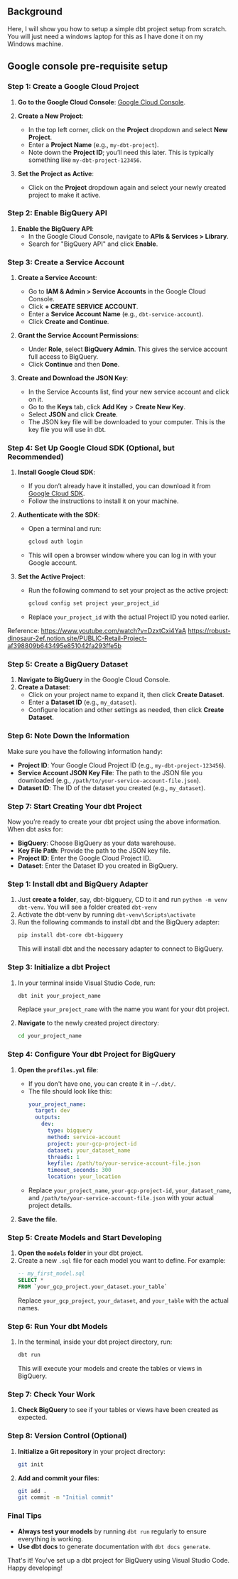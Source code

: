## Background

Here, I will show you how to setup a simple dbt project setup from scratch. You will just need a windows laptop for this as I have done it on my Windows machine.

## Google console pre-requisite setup
### Step 1: Create a Google Cloud Project
1. **Go to the Google Cloud Console**: [Google Cloud Console](https://console.cloud.google.com/).
2. **Create a New Project**:
   - In the top left corner, click on the **Project** dropdown and select **New Project**.
   - Enter a **Project Name** (e.g., `my-dbt-project`).
   - Note down the **Project ID**; you’ll need this later. This is typically something like `my-dbt-project-123456`.

3. **Set the Project as Active**:
   - Click on the **Project** dropdown again and select your newly created project to make it active.

### Step 2: Enable BigQuery API
1. **Enable the BigQuery API**:
   - In the Google Cloud Console, navigate to **APIs & Services > Library**.
   - Search for "BigQuery API" and click **Enable**.

### Step 3: Create a Service Account
1. **Create a Service Account**:
   - Go to **IAM & Admin > Service Accounts** in the Google Cloud Console.
   - Click **+ CREATE SERVICE ACCOUNT**.
   - Enter a **Service Account Name** (e.g., `dbt-service-account`).
   - Click **Create and Continue**.

2. **Grant the Service Account Permissions**:
   - Under **Role**, select **BigQuery Admin**. This gives the service account full access to BigQuery.
   - Click **Continue** and then **Done**.

3. **Create and Download the JSON Key**:
   - In the Service Accounts list, find your new service account and click on it.
   - Go to the **Keys** tab, click **Add Key** > **Create New Key**.
   - Select **JSON** and click **Create**.
   - The JSON key file will be downloaded to your computer. This is the key file you will use in dbt.

### Step 4: Set Up Google Cloud SDK (Optional, but Recommended)
1. **Install Google Cloud SDK**:
   - If you don’t already have it installed, you can download it from [Google Cloud SDK](https://cloud.google.com/sdk/docs/install).
   - Follow the instructions to install it on your machine.

2. **Authenticate with the SDK**:
   - Open a terminal and run:
     ```bash
     gcloud auth login
     ```
   - This will open a browser window where you can log in with your Google account.

3. **Set the Active Project**:
   - Run the following command to set your project as the active project:
     ```bash
     gcloud config set project your_project_id
     ```
   - Replace `your_project_id` with the actual Project ID you noted earlier.


Reference:
https://www.youtube.com/watch?v=DzxtCxi4YaA
https://robust-dinosaur-2ef.notion.site/PUBLIC-Retail-Project-af398809b643495e851042fa293ffe5b

### Step 5: Create a BigQuery Dataset
1. **Navigate to BigQuery** in the Google Cloud Console.
2. **Create a Dataset**:
   - Click on your project name to expand it, then click **Create Dataset**.
   - Enter a **Dataset ID** (e.g., `my_dataset`).
   - Configure location and other settings as needed, then click **Create Dataset**.

### Step 6: Note Down the Information
Make sure you have the following information handy:
- **Project ID**: Your Google Cloud Project ID (e.g., `my-dbt-project-123456`).
- **Service Account JSON Key File**: The path to the JSON file you downloaded (e.g., `/path/to/your-service-account-file.json`).
- **Dataset ID**: The ID of the dataset you created (e.g., `my_dataset`).

### Step 7: Start Creating Your dbt Project
Now you’re ready to create your dbt project using the above information. When dbt asks for:
- **BigQuery**: Choose BigQuery as your data warehouse.
- **Key File Path**: Provide the path to the JSON key file.
- **Project ID**: Enter the Google Cloud Project ID.
- **Dataset**: Enter the Dataset ID you created in BigQuery.

### Step 1: Install dbt and BigQuery Adapter
1. Just **create a folder**, say, dbt-bigquery, CD to it and run `python -m venv dbt-venv`. You will see a folder created `dbt-venv`
2. Activate the dbt-venv by running `dbt-venv\Scripts\activate`
3. Run the following commands to install dbt and the BigQuery adapter:
   ```bash
   pip install dbt-core dbt-bigquery
   ```
   This will install dbt and the necessary adapter to connect to BigQuery.

### Step 3: Initialize a dbt Project
1. In your terminal inside Visual Studio Code, run:
   ```bash
   dbt init your_project_name
   ```
   Replace `your_project_name` with the name you want for your dbt project.

2. **Navigate** to the newly created project directory:
   ```bash
   cd your_project_name
   ```

### Step 4: Configure Your dbt Project for BigQuery
1. **Open the `profiles.yml` file**:
   - If you don't have one, you can create it in `~/.dbt/`.
   - The file should look like this:
     ```yaml
     your_project_name:
       target: dev
       outputs:
         dev:
           type: bigquery
           method: service-account
           project: your-gcp-project-id
           dataset: your_dataset_name
           threads: 1
           keyfile: /path/to/your-service-account-file.json
           timeout_seconds: 300
           location: your_location
     ```
   - Replace `your_project_name`, `your-gcp-project-id`, `your_dataset_name`, and `/path/to/your-service-account-file.json` with your actual project details.

2. **Save the file**.

### Step 5: Create Models and Start Developing
1. **Open the `models` folder** in your dbt project.
2. Create a new `.sql` file for each model you want to define. For example:
   ```sql
   -- my_first_model.sql
   SELECT *
   FROM `your_gcp_project.your_dataset.your_table`
   ```
   Replace `your_gcp_project`, `your_dataset`, and `your_table` with the actual names.

### Step 6: Run Your dbt Models
1. In the terminal, inside your dbt project directory, run:
   ```bash
   dbt run
   ```
   This will execute your models and create the tables or views in BigQuery.

### Step 7: Check Your Work
1. **Check BigQuery** to see if your tables or views have been created as expected.

### Step 8: Version Control (Optional)
1. **Initialize a Git repository** in your project directory:
   ```bash
   git init
   ```
2. **Add and commit your files**:
   ```bash
   git add .
   git commit -m "Initial commit"
   ```

### Final Tips
- **Always test your models** by running `dbt run` regularly to ensure everything is working.
- **Use dbt docs** to generate documentation with `dbt docs generate`.

That's it! You've set up a dbt project for BigQuery using Visual Studio Code. Happy developing!